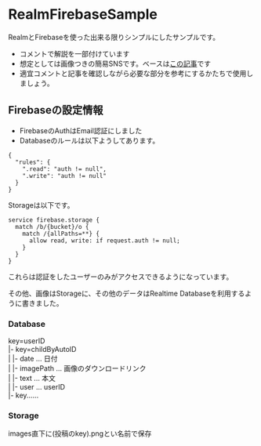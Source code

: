# RealmFirebaseSample

RealmとFirebaseを使った出来る限りシンプルにしたサンプルです。

- コメントで解説を一部付けています
- 想定としては画像つきの簡易SNSです。ベースは[この記事](https://qiita.com/ShinokiRyosei/items/f71c73ab8b0de145c5bc)です
- 適宜コメントと記事を確認しながら必要な部分を参考にするかたちで使用しましょう。

## Firebaseの設定情報

- FirebaseのAuthはEmail認証にしました
- Databaseのルールは以下ようしてあります。

```
{
  "rules": {
    ".read": "auth != null",
    ".write": "auth != null"
  }
}
```

Storageは以下です。

```
service firebase.storage {
  match /b/{bucket}/o {
    match /{allPaths=**} {
      allow read, write: if request.auth != null;
    }
  }
}
```

これらは認証をしたユーザーのみがアクセスできるようになっています。

その他、画像はStorageに、その他のデータはRealtime Databaseを利用するように書きました。

### Database

key=userID<br>
|- key=childByAutoID<br>
|  |- date ... 日付<br>
|   |- imagePath ... 画像のダウンロードリンク<br>
|   |- text ... 本文<br>
|   |- user ... userID<br>
|- key......

### Storage

images直下に(投稿のkey).pngとい名前で保存
